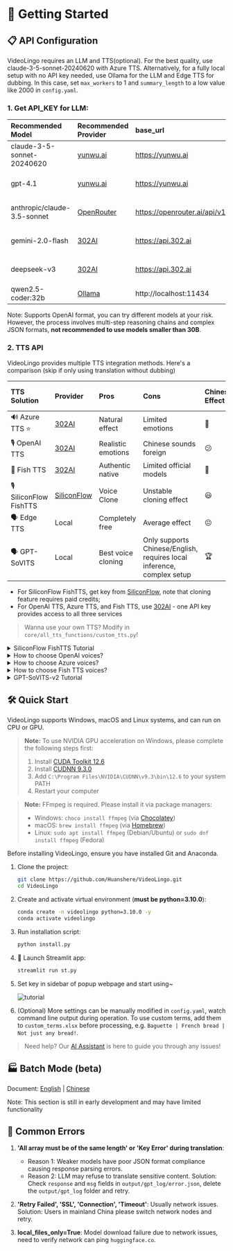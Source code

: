 # 🚀 Getting Started

## 📋 API Configuration
VideoLingo requires an LLM and TTS(optional). For the best quality, use claude-3-5-sonnet-20240620 with Azure TTS. Alternatively, for a fully local setup with no API key needed, use Ollama for the LLM and Edge TTS for dubbing. In this case, set `max_workers` to 1 and `summary_length` to a low value like 2000 in `config.yaml`.

### 1. **Get API_KEY for LLM**:

| Recommended Model | Recommended Provider | base_url | Price | Effect |
|:-----|:---------|:---------|:-----|:---------|
| claude-3-5-sonnet-20240620 | [yunwu.ai](https://yunwu.ai/register?aff=TXMB) | https://yunwu.ai | $1 / 1M tokens | 🤩 |
| gpt-4.1 | [yunwu.ai](https://yunwu.ai/register?aff=TXMB) | https://yunwu.ai | $0.5 / 1M tokens | 🤩 |
| anthropic/claude-3.5-sonnet | [OpenRouter](https://openrouter.ai/) | https://openrouter.ai/api/v1 | $3 / 1M tokens | 🤩 |
| gemini-2.0-flash | [302AI](https://gpt302.saaslink.net/C2oHR9) | https://api.302.ai | $0.3 / 1M tokens | 😃 |
| deepseek-v3 | [302AI](https://gpt302.saaslink.net/C2oHR9) | https://api.302.ai | $1 / 1M tokens | 🥳 |
| qwen2.5-coder:32b | [Ollama](https://ollama.ai) | http://localhost:11434 | 0 | 😃 |

Note: Supports OpenAI format, you can try different models at your risk. However, the process involves multi-step reasoning chains and complex JSON formats, **not recommended to use models smaller than 30B**.

### 2. **TTS API**
VideoLingo provides multiple TTS integration methods. Here's a comparison (skip if only using translation without dubbing)

| TTS Solution | Provider | Pros | Cons | Chinese Effect | Non-Chinese Effect |
|:---------|:---------|:-----|:-----|:---------|:-----------|
| 🔊 Azure TTS ⭐ | [302AI](https://gpt302.saaslink.net/C2oHR9) | Natural effect | Limited emotions | 🤩 | 😃 |
| 🎙️ OpenAI TTS | [302AI](https://gpt302.saaslink.net/C2oHR9) | Realistic emotions | Chinese sounds foreign | 😕 | 🤩 |
| 🎤 Fish TTS | [302AI](https://gpt302.saaslink.net/C2oHR9) | Authentic native | Limited official models | 🤩 | 😂 |
| 🎙️ SiliconFlow FishTTS | [SiliconFlow](https://cloud.siliconflow.cn/i/ttKDEsxE) | Voice Clone | Unstable cloning effect | 😃 | 😃 |
| 🗣 Edge TTS | Local | Completely free | Average effect | 😐 | 😐 |
| 🗣️ GPT-SoVITS | Local | Best voice cloning | Only supports Chinese/English, requires local inference, complex setup | 🏆 | 🚫 |

- For SiliconFlow FishTTS, get key from [SiliconFlow](https://cloud.siliconflow.cn/i/ttKDEsxE), note that cloning feature requires paid credits;
- For OpenAI TTS, Azure TTS, and Fish TTS, use [302AI](https://gpt302.saaslink.net/C2oHR9) - one API key provides access to all three services
> Wanna use your own TTS? Modify in `core/all_tts_functions/custom_tts.py`!

<details>
<summary>SiliconFlow FishTTS Tutorial</summary>

Currently supports 3 modes:

1. `preset`: Uses fixed voice, can preview on [Official Playground](https://cloud.siliconflow.cn/playground/text-to-speech/17885302608), default is `anna`.
2. `clone(stable)`: Corresponds to fishtts api's `custom`, uses voice from uploaded audio, automatically samples first 10 seconds of video for voice, better voice consistency.
3. `clone(dynamic)`: Corresponds to fishtts api's `dynamic`, uses each sentence as reference audio during TTS, may have inconsistent voice but better effect.

</details>

<details>
<summary>How to choose OpenAI voices?</summary>

Voice list can be found on the [official website](https://platform.openai.com/docs/guides/text-to-speech/voice-options), such as `alloy`, `echo`, `nova`, etc. Modify `openai_tts.voice` in `config.yaml`.

</details>
<details>
<summary>How to choose Azure voices?</summary>

Recommended to try voices in the [online demo](https://speech.microsoft.com/portal/voicegallery). You can find the voice code in the code on the right, e.g. `zh-CN-XiaoxiaoMultilingualNeural`

</details>

<details>
<summary>How to choose Fish TTS voices?</summary>

Go to the [official website](https://fish.audio/en/) to listen and choose voices. Find the voice code in the URL, e.g. Dingzhen is `54a5170264694bfc8e9ad98df7bd89c3`. Popular voices are already added in `config.yaml`. To use other voices, modify the `fish_tts.character_id_dict` dictionary in `config.yaml`.

</details>

<details>
<summary>GPT-SoVITS-v2 Tutorial</summary>

1. Check requirements and download the package from [official Yuque docs](https://www.yuque.com/baicaigongchang1145haoyuangong/ib3g1e/dkxgpiy9zb96hob4#KTvnO).

2. Place `GPT-SoVITS-v2-xxx` and `VideoLingo` in the same directory. **Note they should be parallel folders.**

3. Choose one of the following ways to configure the model:

   a. Self-trained model:
   - After training, `tts_infer.yaml` under `GPT-SoVITS-v2-xxx\GPT_SoVITS\configs` will have your model path auto-filled. Copy and rename it to `your_preferred_english_character_name.yaml`
   - In the same directory as the `yaml` file, place reference audio named `your_preferred_english_character_name_reference_audio_text.wav` or `.mp3`, e.g. `Huanyuv2_Hello, this is a test audio.wav`
   - In VideoLingo's sidebar, set `GPT-SoVITS Character` to `your_preferred_english_character_name`.

   b. Use pre-trained model:
   - Download my model from [here](https://vip.123pan.cn/1817874751/8137723), extract and overwrite to `GPT-SoVITS-v2-xxx`.
   - Set `GPT-SoVITS Character` to `Huanyuv2`.

   c. Use other trained models:
   - Place `xxx.ckpt` in `GPT_weights_v2` folder and `xxx.pth` in `SoVITS_weights_v2` folder.
   - Following method a, rename `tts_infer.yaml` and modify `t2s_weights_path` and `vits_weights_path` under `custom` to point to your models, e.g.:
  
      ```yaml
      # Example config for method b:
      t2s_weights_path: GPT_weights_v2/Huanyu_v2-e10.ckpt
      version: v2
      vits_weights_path: SoVITS_weights_v2/Huanyu_v2_e10_s150.pth
      ```
   - Following method a, place reference audio in the same directory as the `yaml` file, named `your_preferred_english_character_name_reference_audio_text.wav` or `.mp3`, e.g. `Huanyuv2_Hello, this is a test audio.wav`. The program will auto-detect and use it.
   - ⚠️ Warning: **Please use English for `character_name`** to avoid errors. `reference_audio_text` can be in Chinese. Currently in beta, may produce errors.


   ```
   # Expected directory structure:
   .
   ├── VideoLingo
   │   └── ...
   └── GPT-SoVITS-v2-xxx
       ├── GPT_SoVITS
       │   └── configs
       │       ├── tts_infer.yaml
       │       ├── your_preferred_english_character_name.yaml
       │       └── your_preferred_english_character_name_reference_audio_text.wav
       ├── GPT_weights_v2
       │   └── [your GPT model file]
       └── SoVITS_weights_v2
           └── [your SoVITS model file]
   ```
        
After configuration, select `Reference Audio Mode` in the sidebar (see Yuque docs for details). During dubbing, VideoLingo will automatically open GPT-SoVITS inference API port in the command line, which can be closed manually after completion. Note that stability depends on the base model chosen.</details>

## 🛠️ Quick Start

VideoLingo supports Windows, macOS and Linux systems, and can run on CPU or GPU.

> **Note:** To use NVIDIA GPU acceleration on Windows, please complete the following steps first:
> 1. Install [CUDA Toolkit 12.6](https://developer.download.nvidia.com/compute/cuda/12.6.0/local_installers/cuda_12.6.0_560.76_windows.exe)
> 2. Install [CUDNN 9.3.0](https://developer.download.nvidia.com/compute/cudnn/9.3.0/local_installers/cudnn_9.3.0_windows.exe)
> 3. Add `C:\Program Files\NVIDIA\CUDNN\v9.3\bin\12.6` to your system PATH
> 4. Restart your computer

> **Note:** FFmpeg is required. Please install it via package managers:
> - Windows: ```choco install ffmpeg``` (via [Chocolatey](https://chocolatey.org/))
> - macOS: ```brew install ffmpeg``` (via [Homebrew](https://brew.sh/))
> - Linux: ```sudo apt install ffmpeg``` (Debian/Ubuntu) or ```sudo dnf install ffmpeg``` (Fedora)

Before installing VideoLingo, ensure you have installed Git and Anaconda.

1. Clone the project:
   ```bash
   git clone https://github.com/Huanshere/VideoLingo.git
   cd VideoLingo
   ```

2. Create and activate virtual environment (**must be python=3.10.0**):
   ```bash
   conda create -n videolingo python=3.10.0 -y
   conda activate videolingo
   ```

3. Run installation script:
   ```bash
   python install.py
   ```

4. 🎉 Launch Streamlit app:
   ```bash
   streamlit run st.py
   ```

5. Set key in sidebar of popup webpage and start using~

   ![tutorial](./en_page.png)

6. (Optional) More settings can be manually modified in `config.yaml`, watch command line output during operation. To use custom terms, add them to `custom_terms.xlsx` before processing, e.g. `Baguette | French bread | Not just any bread!`.

> Need help? Our [AI Assistant](https://share.fastgpt.in/chat/share?shareId=066w11n3r9aq6879r4z0v9rh) is here to guide you through any issues!

## 🏭 Batch Mode (beta)

Document: [English](/batch/README.md) | [Chinese](/batch/README.zh.md)

Note: This section is still in early development and may have limited functionality

## 🚨 Common Errors

1. **'All array must be of the same length' or 'Key Error' during translation**: 
   - Reason 1: Weaker models have poor JSON format compliance causing response parsing errors.
   - Reason 2: LLM may refuse to translate sensitive content.
   Solution: Check `response` and `msg` fields in `output/gpt_log/error.json`, delete the `output/gpt_log` folder and retry.

2. **'Retry Failed', 'SSL', 'Connection', 'Timeout'**: Usually network issues. Solution: Users in mainland China please switch network nodes and retry.

3. **local_files_only=True**: Model download failure due to network issues, need to verify network can ping `huggingface.co`.
